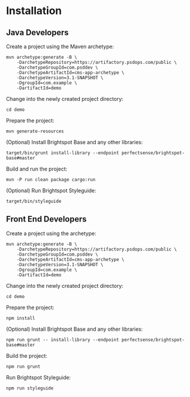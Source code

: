 # Installation

## Java Developers

Create a project using the Maven archetype:

    mvn archetype:generate -B \
        -DarchetypeRepository=https://artifactory.psdops.com/public \
        -DarchetypeGroupId=com.psddev \
        -DarchetypeArtifactId=cms-app-archetype \
        -DarchetypeVersion=3.1-SNAPSHOT \
        -DgroupId=com.example \
        -DartifactId=demo

Change into the newly created project directory:

    cd demo

Prepare the project:

    mvn generate-resources

(Optional) Install Brightspot Base and any other libraries:

    target/bin/grunt install-library --endpoint perfectsense/brightspot-base#master

Build and run the project:

    mvn -P run clean package cargo:run

(Optional) Run Brightspot Styleguide:

    target/bin/styleguide

## Front End Developers

Create a project using the archetype:

    mvn archetype:generate -B \
        -DarchetypeRepository=https://artifactory.psdops.com/public \
        -DarchetypeGroupId=com.psddev \
        -DarchetypeArtifactId=cms-app-archetype \
        -DarchetypeVersion=3.1-SNAPSHOT \
        -DgroupId=com.example \
        -DartifactId=demo

Change into the newly created project directory:

    cd demo

Prepare the project:

    npm install

(Optional) Install Brightspot Base and any other libraries:

    npm run grunt -- install-library --endpoint perfectsense/brightspot-base#master

Build the project:

    npm run grunt

Run Brightspot Styleguide:

    npm run styleguide
